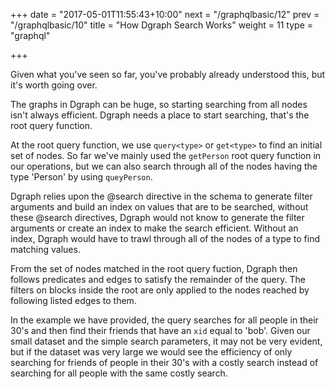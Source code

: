 +++
date = "2017-05-01T11:55:43+10:00"
next = "/graphqlbasic/12"
prev = "/graphqlbasic/10"
title = "How Dgraph Search Works"
weight = 11
type = "graphql"

+++

Given what you've seen so far, you've probably already understood this, but it's worth going over.

The graphs in Dgraph can be huge, so starting searching from all nodes isn't always efficient. Dgraph needs a place to start searching, that's the root query function.

At the root query function, we use `query<type>` or `get<type>` to find an initial set of nodes. So far we've mainly used the `getPerson` root query function in our operations, but we can also search through all of the nodes having the type 'Person' by using `queyPerson`.

Dgraph relies upon the @search directive in the schema to generate filter arguments and build an index on values that are to be searched, without these @search directives, Dgraph would not know to generate the filter arguments or create an index to make the search efficient. Without an index, Dgraph would have to trawl through all of the nodes of a type to find matching values.

From the set of nodes matched in the root query fuction, Dgraph then follows predicates and edges to satisfy the remainder of the query. The filters on blocks inside the root are only applied to the nodes reached by following listed edges to them.

In the example we have provided, the query searches for all people in their 30's and then find their friends that have an `xid` equal to 'bob'. Given our small dataset and the simple search parameters, it may not be very evident, but if the dataset was very large we would see the efficiency of only searching for friends of people in their 30's with a costly search instead of searching for all people with the same costly search.
